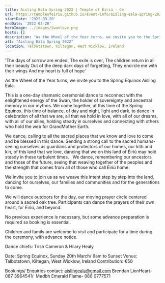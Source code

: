 ```yaml
---
title: Aisling Eala Spring 2022 | Temple of Éiriú - Ce
url: https://templeofeiriu.github.io/event-info/aisling-eala-spring-2022
startDate: '2022-03-20'
endDate: '2022-03-20'
heroImage: ../images/Swanlove.png
hosts: []
description: "As the Wheel of the Year turns, we invite you to the Spring Equinox Aisling Eala. This is a one-day shamanic ceremonial dance to reconnect with the enlightened energy of the Swan, the holder of sovereignty and ancestral memory in our mythos."
alt: "Aisling Eala Spring 2022"
location: Talbotstown, Kiltegan, West Wicklow, Ireland
---
```


'The days of sorrow are ended, The exile is over, The children return in all their beauty Out of the deep dark days of forgetting, They encircle me with their wings And my heart is full of hope'

As the Wheel of the Year turns, we invite you to the Spring Equinox Aisling Eala.

This is a one-day shamanic ceremonial dance to reconnect with the enlightened energy of the Swan, the holder of sovereignty and ancestral memory in our mythos. We come together, at this time of the Spring Equinox, this time of balance, of day and night, light and dark, to dance in celebration of all that we are, all that we hold in love, with all of our dreams, with all of our allies, holding steady in ourselves and connecting with others who hold the web for GrandMother Earth.

We dance, calling to all the sacred places that we know and love to come and be blessed in this dance. Sending a strong call to the sacred humans- seeing ourselves as guardians and protectors of our homes, our kith and kin, of this land that we love, dancing that we on this land of Éiriú may hold steady in these turbulent times.   We dance, remembering our ancestors and those of the future, seeing that weaving together of the peoples and the strength that comes from all of those who call Éiriú home.

We invite you to join us as we weave this intent step by step into the land, dancing for ourselves, our families and communities and for the generations to come.

We will dance outdoors for the day, our moving prayer circle centered around a sacred oak tree. Participants can dance the prayers of their own heart, for Éiriú, and beyond.

No previous experience is necessary, but some advance preparation is required so booking is essential.

Children and family are welcome to visit and participate for a time during the ceremony, with advance notice.

Dance chiefs: Trish Cameron & Hilary Healy

Date: Spring Equinox, Sunday 20th March/ 6am to Sunset Venue: Talbotstown, Kiltegan, West Wicklow, Ireland Contribution: €50

Bookings/ Enquiries contact: aislingeala@gmail.com Brendan LionHeart- 087 3964541/  Medbh Emerald Flame- 086 0777571
